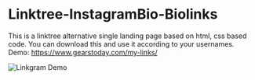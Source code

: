 # Linktree-InstagramBio-Biolinks
This is a linktree alternative single landing page based on html, css based code. You can download this and use it according to your usernames.
Demo: https://www.gearstoday.com/my-links/

![Linkgram Demo](https://gcdn.pbrd.co/images/0YXjtQDAxX0F.jpg?o=1)
